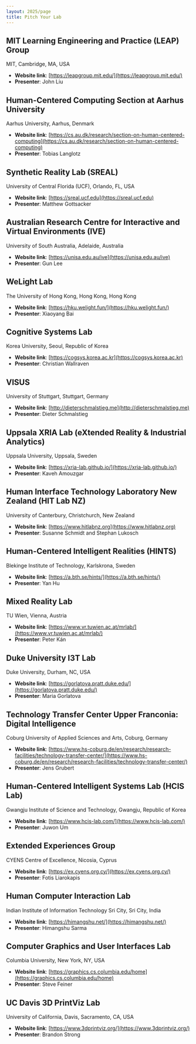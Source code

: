 ```yaml
---
layout: 2025/page
title: Pitch Your Lab
---
```


## **MIT Learning Engineering and Practice (LEAP) Group**

MIT, Cambridge, MA, USA

* **Website link**: [https://leapgroup.mit.edu/](https://leapgroup.mit.edu/)
* **Presenter**: John Liu

## **Human-Centered Computing Section at Aarhus University**

Aarhus University, Aarhus, Denmark

* **Website link**: [https://cs.au.dk/research/section-on-human-centered-computing](https://cs.au.dk/research/section-on-human-centered-computing)
* **Presenter**: Tobias Langlotz

## **Synthetic Reality Lab (SREAL)**

University of Central Florida (UCF), Orlando, FL, USA

* **Website link**: [https://sreal.ucf.edu](https://sreal.ucf.edu)
* **Presenter**: Matthew Gottsacker

## **Australian Research Centre for Interactive and Virtual Environments (IVE)**

University of South Australia, Adelaide, Australia

* **Website link**: [https://unisa.edu.au/ive](https://unisa.edu.au/ive)
* **Presenter**: Gun Lee

## **WeLight Lab**

The University of Hong Kong, Hong Kong, Hong Kong

* **Website link**: [https://hku.welight.fun/](https://hku.welight.fun/)
* **Presenter**: Xiaoyang Bai

## **Cognitive Systems Lab** 

Korea University, Seoul, Republic of Korea

* **Website link**: [https://cogsys.korea.ac.kr](https://cogsys.korea.ac.kr)
* **Presenter**: Christian Wallraven

## **VISUS**

University of Stuttgart, Stuttgart, Germany

* **Website link**: [http://dieterschmalstieg.me](http://dieterschmalstieg.me)
* **Presenter**: Dieter Schmalstieg

## **Uppsala XRIA Lab (eXtended Reality & Industrial Analytics)**

Uppsala University, Uppsala, Sweden

* **Website link**: [https://xria-lab.github.io/](https://xria-lab.github.io/)
* **Presenter**: Kaveh Amouzgar

## **Human Interface Technology Laboratory New Zealand (HIT Lab NZ)**

University of Canterbury, Christchurch, New Zealand

* **Website link**: [https://www.hitlabnz.org](https://www.hitlabnz.org)
* **Presenter**: Susanne Schmidt and Stephan Lukosch

## **Human-Centered Intelligent Realities (HINTS)** 

Blekinge Institute of Technology, Karlskrona, Sweden

* **Website link**: [https://a.bth.se/hints/](https://a.bth.se/hints/)
* **Presenter**: Yan Hu

## **Mixed Reality Lab**

TU Wien, Vienna, Austria

* **Website link**: [https://www.vr.tuwien.ac.at/mrlab/](https://www.vr.tuwien.ac.at/mrlab/)
* **Presenter**: Peter Kán

## **Duke University I3T Lab**

Duke University, Durham, NC, USA

* **Website link**: [https://gorlatova.pratt.duke.edu/](https://gorlatova.pratt.duke.edu/)
* **Presenter**: Maria Gorlatova

## **Technology Transfer Center Upper Franconia: Digital Intelligence**

Coburg University of Applied Sciences and Arts, Coburg, Germany

* **Website link**: [https://www.hs-coburg.de/en/research/research-facilities/technology-transfer-center/](https://www.hs-coburg.de/en/research/research-facilities/technology-transfer-center/)
* **Presenter**: Jens Grubert

## **Human-Centered Intelligent Systems Lab (HCIS Lab)**

Gwangju Institute of Science and Technology, Gwangju, Republic of Korea

* **Website link**: [https://www.hcis-lab.com/](https://www.hcis-lab.com/)
* **Presenter**: Juwon Um

## **Extended Experiences Group**

CYENS Centre of Excellence, Nicosia, Cyprus

* **Website link**: [https://ex.cyens.org.cy/](https://ex.cyens.org.cy/)
* **Presenter**: Fotis Liarokapis

## **Human Computer Interaction Lab**

Indian Institute of Information Technology Sri City, Sri City, India

* **Website link**: [https://himangshu.net/](https://himangshu.net/)
* **Presenter**: Himangshu Sarma

## **Computer Graphics and User Interfaces Lab**

Columbia University, New York, NY, USA

* **Website link**: [https://graphics.cs.columbia.edu/home](https://graphics.cs.columbia.edu/home)
* **Presenter**: Steve Feiner

## **UC Davis 3D PrintViz Lab**

University of California, Davis, Sacramento, CA, USA

* **Website link**: [https://www.3dprintviz.org/](https://www.3dprintviz.org/)
* **Presenter**: Brandon Strong
